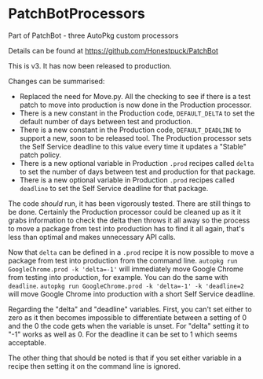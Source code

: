 # PatchBotProcessors
Part of PatchBot - three AutoPkg custom processors

Details can be found at https://github.com/Honestpuck/PatchBot

This is v3. It has now been released to production.

Changes can be summarised:

 - Replaced the need for Move.py. All the checking to see if there is a test patch to move into production is now done in the Production processor.
 - There is a new constant in the Production code, `DEFAULT_DELTA` to set the default number of days between test and production.
 - There is a new constant in the Production code, `DEFAULT_DEADLINE` to support a new, soon to be
 released tool. The Production processor sets the Self Service deadline to this value every time it
 updates a "Stable" patch policy.
 - There is a new optional variable in Production `.prod` recipes called `delta` to set the number of days between test and production for that package.
- There is a new optional variable in Production `.prod` recipes called `deadline` to set the Self
 Service deadline for that package.

The code *should* run, it has been vigorously tested. There are still things to be done. Certainly the Production processor could be cleaned up as it it grabs information to check the delta then throws it all away so the process to move a package from test into production has to find it all again, that's less than optimal and makes unnecessary API calls.

Now that `delta` can be defined in a `.prod` recipe it is now possible to move a package from test into production from the command line. `autopkg run GoogleChrome.prod -k 'delta=-1'` will immediately move Google Chrome from testing into production, for example. You can do the same with `deadline`. 
`autopkg run GoogleChrome.prod -k 'delta=-1' -k 'deadline=2` will move Google Chrome into production
with a short Self Service deadline.

Regarding the "delta" and "deadline" variables. First, you can't set either to zero as it then becomes impossible to differentiate between a setting of 0 and the 0 the code gets when the variable is unset. For "delta" setting it to "-1" works as well as 0. For the deadline it can be set to 1 which seems acceptable.

The other thing that should be noted is that if you set either variable in a recipe then setting it on the command line is ignored.
